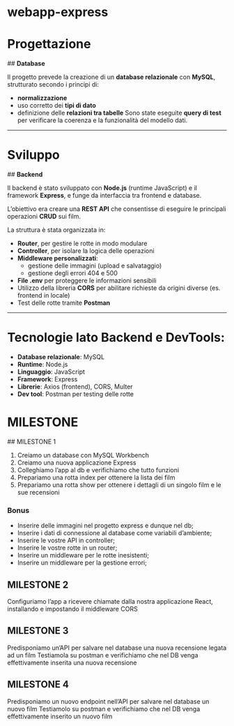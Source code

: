 # webapp-express

# Progettazione

## **Database**

Il progetto prevede la creazione di un **database relazionale** con **MySQL**, strutturato secondo i principi di:

- **normalizzazione**
- uso corretto dei **tipi di dato**
- definizione delle **relazioni tra tabelle**
  Sono state eseguite **query di test** per verificare la coerenza e la funzionalità del modello dati.

---

# Sviluppo

## **Backend**

Il backend è stato sviluppato con **Node.js** (runtime JavaScript) e il framework **Express**, e funge da interfaccia tra frontend e database.

L’obiettivo era creare una **REST API** che consentisse di eseguire le principali operazioni **CRUD** sui film.

La struttura è stata organizzata in:

- **Router**, per gestire le rotte in modo modulare
- **Controller**, per isolare la logica delle operazioni
- **Middleware personalizzati**:
  - gestione delle immagini (upload e salvataggio)
  - gestione degli errori 404 e 500
- **File .env** per proteggere le informazioni sensibili
- Utilizzo della libreria **CORS** per abilitare richieste da origini diverse (es. frontend in locale)
- Test delle rotte tramite **Postman**

---

# **Tecnologie lato Backend e DevTools:**

- **Database relazionale**: MySQL
- **Runtime**: Node.js
- **Linguaggio**: JavaScript
- **Framework**: Express
- **Librerie**: Axios (frontend), CORS, Multer
- **Dev tool**: Postman per testing delle rotte

# MILESTONE

## MILESTONE 1

1. Creiamo un database con MySQL Workbench
2. Creiamo una nuova applicazione Express
3. Colleghiamo l’app al db e verifichiamo che tutto funzioni
4. Prepariamo una rotta index per ottenere la lista dei film
5. Prepariamo una rotta show per ottenere i dettagli di un singolo film e le sue recensioni

### Bonus

- Inserire delle immagini nel progetto express e dunque nel db;
- Inserire i dati di connessione al database come variabili d’ambiente;
- Inserire le vostre API in controller;
- Inserire le vostre rotte in un router;
- Inserire un middleware per le rotte inesistenti;
- Inserire un middleware per la gestione errori;

## MILESTONE 2

Configuriamo l’app a ricevere chiamate dalla nostra applicazione React, installando e impostando il middleware CORS

## MILESTONE 3

Predisponiamo un’API per salvare nel database una nuova recensione legata ad un film
Testiamola su postman e verifichiamo che nel DB venga effettivamente inserita una nuova recensione

## MILESTONE 4

Predisponiamo un nuovo endpoint nell’API per salvare nel database un nuovo film
Testiamolo su postman e verifichiamo che nel DB venga effettivamente inserito un nuovo film
